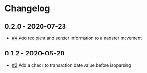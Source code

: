 
# Changelog

## 0.2.0 - 2020-07-23

* [#4](https://github.com/fintoc-com/fintoc-python/pull/4) Add recipient and sender information to a transfer movement

## 0.1.2 - 2020-05-20

* [#2](https://github.com/fintoc-com/fintoc-python/pull/2) Add a check to transaction date value before isoparsing
